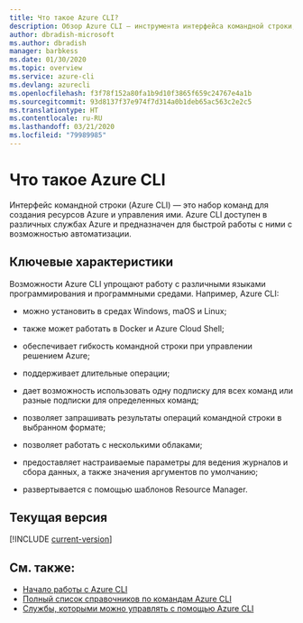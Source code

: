 ```yaml
---
title: Что такое Azure CLI?
description: Обзор Azure CLI — инструмента интерфейса командной строки, предназначенного для создания ресурсов Azure и управления ими, который теперь доступен в средах Windows, macOS и Linux.
author: dbradish-microsoft
ms.author: dbradish
manager: barbkess
ms.date: 01/30/2020
ms.topic: overview
ms.service: azure-cli
ms.devlang: azurecli
ms.openlocfilehash: f3f78f152a80fa1b9d10f3865f659c24767e4a1b
ms.sourcegitcommit: 93d8137f37e974f7d314a0b1deb65ac563c2e2c5
ms.translationtype: HT
ms.contentlocale: ru-RU
ms.lasthandoff: 03/21/2020
ms.locfileid: "79989985"
---
```

# <a name="what-is-azure-cli"></a>Что такое Azure CLI

Интерфейс командной строки (Azure CLI) — это набор команд для создания ресурсов Azure и управления ими.  Azure CLI доступен в различных службах Azure и предназначен для быстрой работы с ними с возможностью автоматизации.

## <a name="key-characteristics"></a>Ключевые характеристики

Возможности Azure CLI упрощают работу с различными языками программирования и программными средами.  Например, Azure CLI:

- можно установить в средах Windows, maOS и Linux;

- также может работать в Docker и Azure Cloud Shell;
- обеспечивает гибкость командной строки при управлении решением Azure;
- поддерживает длительные операции;
- дает возможность использовать одну подписку для всех команд или разные подписки для определенных команд;
- позволяет запрашивать результаты операций командной строки в выбранном формате;
- позволяет работать с несколькими облаками;
- предоставляет настраиваемые параметры для ведения журналов и сбора данных, а также значения аргументов по умолчанию;
- развертывается с помощью шаблонов Resource Manager.

## <a name="current-version"></a>Текущая версия

[!INCLUDE [current-version](includes/current-version.md)]

## <a name="see-also"></a>См. также:

- [Начало работы с Azure CLI](get-started-with-azure-cli.md)
- [Полный список справочников по командам Azure CLI](/cli/azure/reference-index)
- [Службы, которыми можно управлять с помощью Azure CLI](azure-services-the-azure-cli-can-manage.md)
